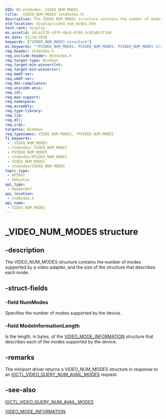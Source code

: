 ```yaml
---
UID: NS:ntddvdeo._VIDEO_NUM_MODES
title: _VIDEO_NUM_MODES (ntddvdeo.h)
description: The VIDEO_NUM_MODES structure contains the number of modes supported by a video adapter, and the size of the structure that describes each mode.
old-location: display\video_num_modes.htm
tech.root: display
ms.assetid: d4ca1276-c0f6-46c6-bf86-3cd2a0c5f194
ms.date: 05/10/2018
keywords: ["VIDEO_NUM_MODES structure"]
ms.keywords: "*PVIDEO_NUM_MODES, PVIDEO_NUM_MODES, PVIDEO_NUM_MODES structure pointer [Display Devices], VIDEO_NUM_MODES, VIDEO_NUM_MODES structure [Display Devices], Video_Structs_9e999162-309a-4902-8854-172c672bf1ea.xml, _VIDEO_NUM_MODES, display.video_num_modes, ntddvdeo/PVIDEO_NUM_MODES, ntddvdeo/VIDEO_NUM_MODES"
req.header: ntddvdeo.h
req.include-header: Ntddvdeo.h
req.target-type: Windows
req.target-min-winverclnt: 
req.target-min-winversvr: 
req.kmdf-ver: 
req.umdf-ver: 
req.ddi-compliance: 
req.unicode-ansi: 
req.idl: 
req.max-support: 
req.namespace: 
req.assembly: 
req.type-library: 
req.lib: 
req.dll: 
req.irql: 
targetos: Windows
req.typenames: VIDEO_NUM_MODES, *PVIDEO_NUM_MODES
f1_keywords:
 - _VIDEO_NUM_MODES
 - ntddvdeo/_VIDEO_NUM_MODES
 - PVIDEO_NUM_MODES
 - ntddvdeo/PVIDEO_NUM_MODES
 - VIDEO_NUM_MODES
 - ntddvdeo/VIDEO_NUM_MODES
topic_type:
 - APIRef
 - kbSyntax
api_type:
 - HeaderDef
api_location:
 - ntddvdeo.h
api_name:
 - VIDEO_NUM_MODES
---
```


# _VIDEO_NUM_MODES structure


## -description

The VIDEO_NUM_MODES structure contains the number of modes supported by a video adapter, and the size of the structure that describes each mode.

## -struct-fields

### -field NumModes

Specifies the number of modes supported by the device.

### -field ModeInformationLength

Is the length, in bytes, of the <a href="https://docs.microsoft.com/windows-hardware/drivers/ddi/ntddvdeo/ns-ntddvdeo-_video_mode_information">VIDEO_MODE_INFORMATION</a> structure that describes each of the modes supported by the device.

## -remarks

The miniport driver returns a VIDEO_NUM_MODES structure in response to an <a href="https://docs.microsoft.com/windows-hardware/drivers/ddi/ntddvdeo/ni-ntddvdeo-ioctl_video_query_num_avail_modes">IOCTL_VIDEO_QUERY_NUM_AVAIL_MODES</a> request.

## -see-also

<a href="https://docs.microsoft.com/windows-hardware/drivers/ddi/ntddvdeo/ni-ntddvdeo-ioctl_video_query_num_avail_modes">IOCTL_VIDEO_QUERY_NUM_AVAIL_MODES</a>



<a href="https://docs.microsoft.com/windows-hardware/drivers/ddi/ntddvdeo/ns-ntddvdeo-_video_mode_information">VIDEO_MODE_INFORMATION</a>

